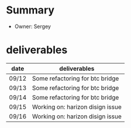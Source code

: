 # Summary
* Owner: Sergey

# deliverables
| date  | deliverables |
|--- | ---|
| 09/12  | Some refactoring for btc bridge |
| 09/13  | Some refactoring for btc bridge |
| 09/14  | Some refactoring for btc bridge |
| 09/15  | Working on: harizon disign issue |
| 09/16  | Working on: harizon disign issue |
